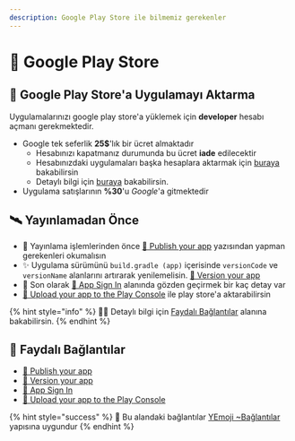 ```yaml
---
description: Google Play Store ile bilmemiz gerekenler
---
```


# 👜 Google Play Store

## 🚙 Google Play Store'a Uygulamayı Aktarma

Uygulamalarınızı google play store'a yüklemek için **developer** hesabı açmanı gerekmektedir.

* Google tek seferlik **25$**'lık bir ücret almaktadır
  * Hesabınızı kapatmanız durumunda bu ücret **iade** edilecektir
  * Hesabınızdaki uygulamaları başka hesaplara aktarmak için [buraya](https://play.google.com/apps/publish/?account=6847951054083969806#AppTransferPlace) bakabilirsin
  * Detaylı bilgi için [buraya](https://support.appmachine.com/hc/en-us/articles/218378068-Transfer-your-app-from-one-Google-Play-developer-account-to-another) bakabilirsin.
* Uygulama satışlarının **%30**'u _Google_'a gitmektedir

## 🛰️ Yayınlamadan Önce

* 👀 Yayınlama işlemlerinden önce [📖 Publish your app](https://developer.android.com/studio/publish) yazısından yapman gerekenleri okumalısın
* ✨ Uygulama sürümünü `build.gradle (app)` içerisinde `versionCode` ve `versionName` alanlarını artırarak yenilemelisin. [📖 Version your app](https://developer.android.com/studio/publish/versioning)
* 👀 Son olarak [📖 App Sign In](https://developer.android.com/studio/publish/app-signing) alanında gözden geçirmek bir kaç detay var
* [🚀 Upload your app to the Play Console](https://developer.android.com/studio/publish/upload-bundle) ile play store'a aktarabilirsin

{% hint style="info" %}
‍🧙‍♂ Detaylı bilgi için [Faydalı Bağlantılar](google-play-store.md#faydali-baglantilar) alanına bakabilirsin.
{% endhint %}

## 🔗 Faydalı Bağlantılar

* [📖 Publish your app](https://developer.android.com/studio/publish)
* [📖 Version your app](https://developer.android.com/studio/publish/versioning)
* [📖 App Sign In](https://developer.android.com/studio/publish/app-signing)
* [📖 Upload your app to the Play Console](https://developer.android.com/studio/publish/upload-bundle)

{% hint style="success" %}
🚀 Bu alandaki bağlantılar [YEmoji ~Bağlantılar](https://emoji.yemreak.com/kullanim/baglantilar) yapısına uygundur
{% endhint %}

